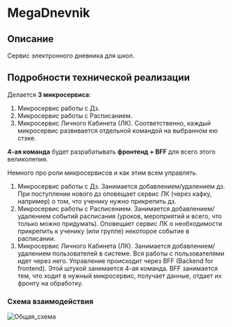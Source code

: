 # MegaDnevnik
## Описание
Сервис электронного дневника для школ.
## Подробности технической реализации
Делается **3 микросервиса**:
1. Микросервис работы с Дз.
2. Микросервис работы с Расписанием.
3. Микросервис Личного Кабинета (ЛК). 
Соответственно, каждый микросервис развивается отдельной командой на выбранном ею стэке.

**4-ая команда** будет разрабатывать **фронтенд + BFF** для всего этого великолепия.

Немного про роли микросервисов и как этим всем управлять.
1. Микросервис работы с Дз. Занимается добавлением/удалением дз. При поступлении нового дз оповещает сервис ЛК (через кафку, например) о том, что ученику нужно прикрепить дз.
2. Микросервис работы с Расписением. Занимается добавлением/удалением событий расписания (уроков, мероприятий и всего, что только можно придумать). Оповещает сервис ЛК о необходимости прикрепить к ученику (или группе) некоторое событие в расписании.
3. Микросервис Личного Кабинета (ЛК). Занимается добавлением/удалением пользователей в системе. Вся работы с пользователями идет через него.
Управление происходит через BFF (Backend for frontend). Этой штукой занимается 4-ая команда. BFF занимается тем, что ходит в нужный микросервис, получает данные, отдает их фронту на обработку.
### Схема взаимодействия
![Общая_схема](https://github.com/user-attachments/assets/2fe453b6-14af-4a96-bc03-3637efb72aa0)
